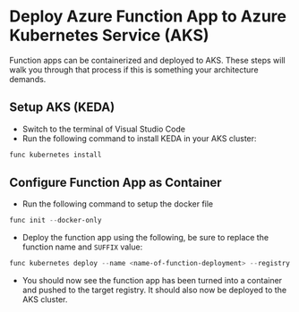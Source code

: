 # Deploy Azure Function App to Azure Kubernetes Service (AKS)

Function apps can be containerized and deployed to AKS.  These steps will walk you through that process if this is something your architecture demands.

## Setup AKS (KEDA)

- Switch to the terminal of Visual Studio Code
- Run the following command to install KEDA in your AKS cluster:

```PowerShell
func kubernetes install
```

## Configure Function App as Container

- Run the following command to setup the docker file

```PowerShell
func init --docker-only
```

- Deploy the function app using the following, be sure to replace the function name and `SUFFIX` value:

```PowerShell
func kubernetes deploy --name <name-of-function-deployment> --registry "mysqldevSUFFIX"
```

- You should now see the function app has been turned into a container and pushed to the target registry.  It should also now be deployed to the AKS cluster.
